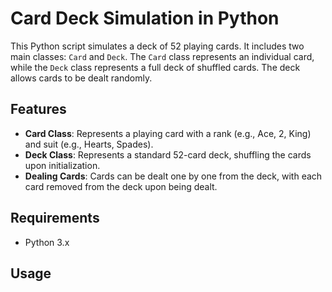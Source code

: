 # Card Deck Simulation in Python

This Python script simulates a deck of 52 playing cards. It includes two main classes: `Card` and `Deck`. The `Card` class represents an individual card, while the `Deck` class represents a full deck of shuffled cards. The deck allows cards to be dealt randomly.

## Features
- **Card Class**: Represents a playing card with a rank (e.g., Ace, 2, King) and suit (e.g., Hearts, Spades).
- **Deck Class**: Represents a standard 52-card deck, shuffling the cards upon initialization.
- **Dealing Cards**: Cards can be dealt one by one from the deck, with each card removed from the deck upon being dealt.

## Requirements
- Python 3.x

## Usage

